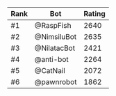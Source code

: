 Rank|Bot|Rating
---|---|---
#1|@RaspFish|2640
#2|@NimsiluBot|2635
#3|@NilatacBot|2421
#4|@anti-bot|2264
#5|@CatNail|2072
#6|@pawnrobot|1862
